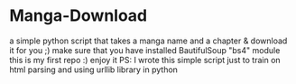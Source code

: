 # Manga-Download
 a simple python script that takes a manga name and a chapter &amp; download it for you ;)
make sure that you have installed BautifulSoup "bs4" module
this is my first repo :) enjoy it
PS: I wrote this simple script just to train on html parsing and using urllib library in python
